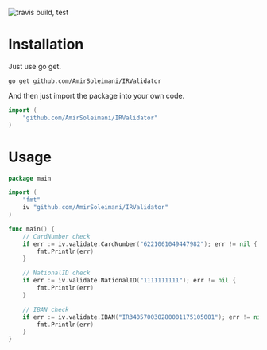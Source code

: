 ![travis build, test](https://travis-ci.org/AmirSoleimani/IRValidator.svg?branch=master)

# Installation

Just use go get.

    go get github.com/AmirSoleimani/IRValidator

And then just import the package into your own code.

```go
import (
	"github.com/AmirSoleimani/IRValidator"
)
```

# Usage


```go
package main

import (
	"fmt"
	iv "github.com/AmirSoleimani/IRValidator"
)

func main() {
	// CardNumber check
	if err := iv.validate.CardNumber("6221061049447982"); err != nil {
		fmt.Println(err)
	}

	// NationalID check
	if err := iv.validate.NationalID("1111111111"); err != nil {
		fmt.Println(err)
	}

	// IBAN check
	if err := iv.validate.IBAN("IR340570030280001175105001"); err != nil {
		fmt.Println(err)
	}
}

```